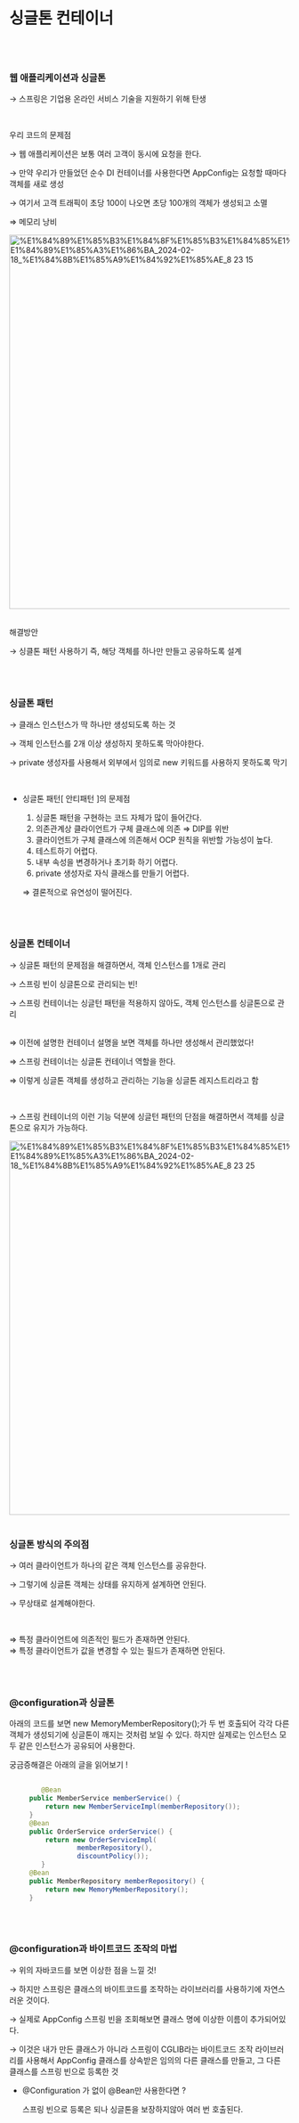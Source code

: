 # 싱글톤 컨테이너

<br/>
<br/>

### 웹 애플리케이션과 싱글톤

→ 스프링은 기업용 온라인 서비스 기술을 지원하기 위해 탄생

<br/>

우리 코드의 문제점

→ 웹 애플리케이션은 보통 여러 고객이 동시에 요청을 한다.

→ 만약 우리가 만들었던 순수 DI 컨테이너를 사용한다면 AppConfig는 요청할 때마다 객체를 새로 생성

→ 여기서 고객 트래픽이 초당 100이 나오면 초당 100개의 객체가 생성되고 소멸

⇒ 메모리 낭비

<img width="672" alt="%E1%84%89%E1%85%B3%E1%84%8F%E1%85%B3%E1%84%85%E1%85%B5%E1%86%AB%E1%84%89%E1%85%A3%E1%86%BA_2024-02-18_%E1%84%8B%E1%85%A9%E1%84%92%E1%85%AE_8 23 15" src="https://github.com/dpqls0356/Spring_Study_Basic/assets/83651122/7ef82a34-5806-44e6-b1f5-38f0b6a6a532">

<br/>
<br/>

해결방안

→ 싱클톤 패턴 사용하기 즉, 해당 객체를 하나만 만들고 공유하도록 설계

<br/>
<br/>

### 싱글톤 패턴

→ 클래스 인스턴스가 딱 하나만 생성되도록 하는 것

→ 객체 인스턴스를 2개 이상 생성하지 못하도록 막아야한다.

→ private 생성자를 사용해서 외부에서 임의로 new 키워드를 사용하지 못하도록 막기

<br/>

- 싱글톤 패턴[ 안티패턴 ]의 문제점
    1. 싱글톤 패턴을 구현하는 코드 자체가 많이 들어간다.
    2. 의존관계상 클라이언트가 구체 클래스에 의존 ⇒ DIP를 위반
    3. 클라이언트가 구체 클래스에 의존해서 OCP 원칙을 위반할 가능성이 높다.
    4. 테스트하기 어렵다.
    5. 내부 속성을 변경하거나 초기화 하기 어렵다.
    6. private 생성자로 자식 클래스를 만들기 어렵다.
    
    ⇒ 결론적으로 유연성이 떨어진다.
    
<br/>
<br/>


### 싱글톤 컨테이너

→ 싱글톤 패턴의 문제점을 해결하면서, 객체 인스턴스를 1개로 관리

→ 스프링 빈이 싱글톤으로 관리되는 빈!

→ 스프링 컨테이너는 싱글턴 패턴을 적용하지 않아도, 객체 인스턴스를 싱글톤으로 관리
<br/>
<br/>

⇒ 이전에 설명한 컨테이너 설명을 보면 객체를 하나만 생성해서 관리했었다!

⇒ 스프링 컨테이너는 싱글톤 컨테이너 역할을 한다.

⇒ 이렇게 싱글톤 객체를 생성하고 관리하는 기능을 싱글톤 레지스트리라고 함

<br/>

→ 스프링 컨테이너의 이런 기능 덕분에 싱글턴 패턴의 단점을 해결하면서 객체를 싱글톤으로 유지가 가능하다.

<img width="672" alt="%E1%84%89%E1%85%B3%E1%84%8F%E1%85%B3%E1%84%85%E1%85%B5%E1%86%AB%E1%84%89%E1%85%A3%E1%86%BA_2024-02-18_%E1%84%8B%E1%85%A9%E1%84%92%E1%85%AE_8 23 25" src="https://github.com/dpqls0356/Spring_Study_Basic/assets/83651122/2c40ff1f-6612-4206-9180-206ad433094c">

<br/>
<br/>

### 싱글톤 방식의 주의점

→ 여러 클라이언트가 하나의 같은 객체 인스턴스를 공유한다.

→ 그렇기에 싱글톤 객체는 상태를 유지하게 설계하면 안된다.

→ 무상태로 설계해야한다.

<br/>

⇒ 특정 클라이언트에 의존적인 필드가 존재하면 안된다.
<br/>
⇒ 특정 클라이언트가 값을 변경할 수 있는 필드가 존재하면 안된다.

<br/>
<br/>

### @configuration과 싱글톤

아래의 코드를 보면 new MemoryMemberRepository();가 두 번 호출되어 
각각 다른 객체가 생성되기에 싱글톤이 깨지는 것처럼 보일 수 있다.
하지만 실제로는 인스턴스 모두 같은 인스턴스가 공유되어 사용한다.

궁금증해결은 아래의 글을 읽어보기 ! 

```java
	
		@Bean
     public MemberService memberService() {
         return new MemberServiceImpl(memberRepository());
     }
     @Bean
     public OrderService orderService() {
         return new OrderServiceImpl(
                 memberRepository(),
                 discountPolicy());
		}
     @Bean
     public MemberRepository memberRepository() {
         return new MemoryMemberRepository();
     }
```
<br/>
<br/>

### @configuration과 바이트코드 조작의 마법

→ 위의 자바코드를 보면 이상한 점을 느낄 것!

→ 하지만 스프링은 클래스의 바이트코드를 조작하는 라이브러리를 사용하기에 자연스러운 것이다.

→ 실제로 AppConfig 스프링 빈을 조회해보면 클래스 명에 이상한 이름이 추가되어있다.

→ 이것은 내가 만든 클래스가 아니라 스프링이 CGLIB라는 바이트코드 조작 라이브러리를 사용해서 
    AppConfig 클래스를 상속받은 임의의 다른 클래스를 만들고, 그 다른 클래스를 스프링 빈으로 등록한 것

- @Configuration 가 없이 @Bean만 사용한다면 ?
    
    스프링 빈으로 등록은 되나 싱글톤을 보장하지않아 여러 번 호출된다.
